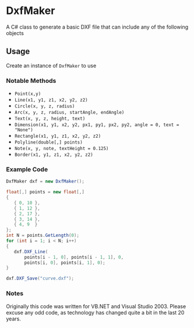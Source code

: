 # DxfMaker

A C# class to generate a basic DXF file that can include any of the following objects

## Usage

Create an instance of `DxfMaker` to use

### Notable Methods

 - `Point(x,y)`
 - `Line(x1, y1, z1, x2, y2, z2)`
 - `Circle(x, y, z, radius)`
 - `Arc(x, y, z, radius, startAngle, endAngle)`
 - `Text(x, y, z, height, text)`
 - `Dimension(x1, y1, x2, y2, px1, py1, px2, py2, angle = 0, text = "None")`
 - `Rectangle(x1, y1, z1, x2, y2, z2)`
 - `Polyline(double[,] points)`
 - `Note(x, y, note, textHeight = 0.125)`
 - `Border(x1, y1, z1, x2, y2, z2)`


 ### Example Code

 ```C#
 DxfMaker dxf = new DxfMaker();

float[,] points = new float[,]
{
    { 0, 10 },
    { 1, 12 },
    { 2, 17 },
    { 3, 14 },
    { 4, 9  }
};
int N = points.GetLength(0);
for (int i = 1; i < N; i++)
{
    dxf.DXF_Line(
        points[i - 1, 0], points[i - 1, 1], 0,
        points[i, 0], points[i, 1], 0);
}

dxf.DXF_Save("curve.dxf");
```

### Notes

Originally this code was written for VB.NET and Visual Studio 2003. Please excuse any odd code, as technology has changed quite a bit in the last 20 years.
